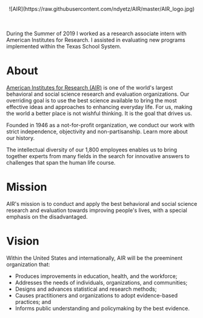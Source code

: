 <center> ![AIR](https://raw.githubusercontent.com/ndyetz/AIR/master/AIR_logo.jpg) </center>

<br>
<br>

During the Summer of 2019 I worked as a research associate intern with American Institutes for Research. I assisted in evaluating new programs implemented within the Texas School System.

# About

[American Institutes for Research (AIR)](https://www.air.org/) is one of the world's largest behavioral and social science research and evaluation organizations. Our overriding goal is to use the best science available to bring the most effective ideas and approaches to enhancing everyday life. For us, making the world a better place is not wishful thinking. It is the goal that drives us.  

Founded in 1946 as a not-for-profit organization, we conduct our work with strict independence, objectivity and non-partisanship. Learn more about our history.  

The intellectual diversity of our 1,800 employees enables us to bring together experts from many fields in the search for innovative answers to challenges that span the human life course.  


# Mission

AIR's mission is to conduct and apply the best behavioral and social science research and evaluation towards improving people's lives, with a special emphasis on the disadvantaged.

# Vision

Within the United States and internationally, AIR will be the preeminent organization that:

+ Produces improvements in education, health, and the workforce; 
+ Addresses the needs of individuals, organizations, and communities;
+ Designs and advances statistical and research methods;
+ Causes practitioners and organizations to adopt evidence-based practices; and
+ Informs public understanding and policymaking by the best evidence.